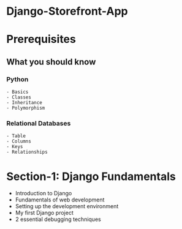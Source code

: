# Django-Storefront-App

# Prerequisites
## What you should know
### Python
    - Basics 
    - Classes 
    - Inheritance
    - Polymorphism
### Relational Databases
    - Table 
    - Columns
    - Keys
    - Relationships 

# Section-1: Django Fundamentals
- Introduction to Django
- Fundamentals of web development
- Setting up the development environment
- My first Django project
- 2 essential debugging techniques